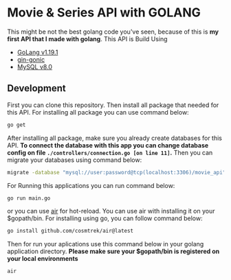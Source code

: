 # Movie & Series API with GOLANG

This might be not the best golang code you've seen, because of this is **my first API that I made with golang**. This API is Build Using

- [GoLang v1.19.1](https://go.dev/)
- [gin-gonic](https://gin-gonic.com/)
- [MySQL v8.0](https://www.mysql.com/)

## Development

First you can clone this repository. Then install all package that needed for this API. For installing all package you can use command below:

```sh
go get
```

After installing all package, make sure you already create databases for this API.
**To connect the database with this app you can change database config on file `./controllers/connection.go [on line 11]`.**
Then you can migrate your databases using command below:

```sh
migrate -database "mysql://user:password@tcp(localhost:3306)/movie_api" -path db/migrations up
```

For Running this applications you can run command below:

```sh
go run main.go
```

or you can use [air](https://github.com/cosmtrek/air) for hot-reload. You can use air with installing it on your $gopath/bin. For installing using go, you can follow command below:

```sh
go install github.com/cosmtrek/air@latest
```

Then for run your aplications use this command below in your golang application directory. **Please make sure your $gopath/bin is registered on your local environments**

```sh
air
```
